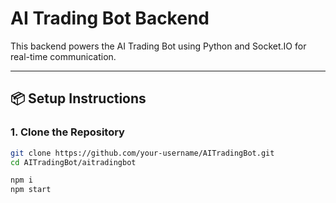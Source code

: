 # AI Trading Bot Backend

This backend powers the AI Trading Bot using Python and Socket.IO for real-time communication.

---

## 📦 Setup Instructions

### 1. Clone the Repository

```bash
git clone https://github.com/your-username/AITradingBot.git
cd AITradingBot/aitradingbot

npm i 
npm start
